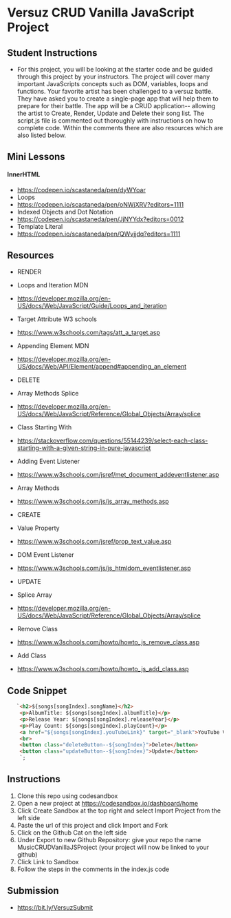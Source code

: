 # Versuz CRUD Vanilla JavaScript Project

## Student Instructions

- For this project, you will be looking at the starter code and be guided through this project by your instructors. The project will cover many important JavaScripts concepts such as DOM, variables, loops and functions. Your favorite artist has been challenged to a versuz battle. They have asked you to create a single-page app that will help them to prepare for their battle. The app will be a CRUD application-- allowing the artist to Create, Render, Update and Delete their song list. The script.js file is commented out thoroughly with instructions on how to complete code. Within the comments there are also resources which are also listed below. 

## Mini Lessons 
#### InnerHTML
- https://codepen.io/scastaneda/pen/dyWYoar
- Loops 
- https://codepen.io/scastaneda/pen/oNWjXRV?editors=1111
- Indexed Objects and Dot Notation
- https://codepen.io/scastaneda/pen/JjNYYdx?editors=0012
- Template Literal
- https://codepen.io/scastaneda/pen/QWvjjdq?editors=1111
## Resources
- RENDER
- Loops and Iteration MDN
- https://developer.mozilla.org/en-US/docs/Web/JavaScript/Guide/Loops_and_iteration
- Target Attribute W3 schools
- https://www.w3schools.com/tags/att_a_target.asp
- Appending Element MDN
- https://developer.mozilla.org/en-US/docs/Web/API/Element/append#appending_an_element
- DELETE
- Array Methods Splice
- https://developer.mozilla.org/en-US/docs/Web/JavaScript/Reference/Global_Objects/Array/splice
- Class Starting With 
- https://stackoverflow.com/questions/55144239/select-each-class-starting-with-a-given-string-in-pure-javascript
- Adding Event Listener
- https://www.w3schools.com/jsref/met_document_addeventlistener.asp
- Array Methods 
- https://www.w3schools.com/js/js_array_methods.asp
- CREATE
- Value Property 
- https://www.w3schools.com/jsref/prop_text_value.asp
- DOM Event Listener 
- https://www.w3schools.com/js/js_htmldom_eventlistener.asp

- UPDATE 
- Splice Array 
- https://developer.mozilla.org/en-US/docs/Web/JavaScript/Reference/Global_Objects/Array/splice
- Remove Class
- https://www.w3schools.com/howto/howto_js_remove_class.asp
- Add Class 
- https://www.w3schools.com/howto/howto_js_add_class.asp

## Code Snippet 
```html
   `<h2>${songs[songIndex].songName}</h2>
    <p>AlbumTitle: ${songs[songIndex].albumTitle}</p>
    <p>Release Year: ${songs[songIndex].releaseYear}</p>
    <p>Play Count: ${songs[songIndex].playCount}</p>
    <a href="${songs[songIndex].youTubeLink}" target="_blank">YouTube Video</a>
    <br>
    <button class="deleteButton--${songIndex}">Delete</button>
    <button class="updateButton--${songIndex}">Update</button>
    `;
```

## Instructions

1. Clone this repo using codesandbox
2. Open a new project at https://codesandbox.io/dashboard/home
3. Click Create Sandbox at the top right and select Import Project from the left side
4. Paste the url of this project and click Import and Fork
5. Click on the Github Cat on the left side
6. Under Export to new Github Repository: give your repo the name MusicCRUDVanillaJSProject (your project will now be linked to your github)
7. Click Link to Sandbox
8. Follow the steps in the comments in the index.js code

## Submission 

- https://bit.ly/VersuzSubmit
